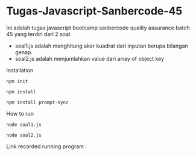 # Tugas-Javascript-Sanbercode-45
Ini adalah tugas javascript bootcamp sanbercode quality assurance batch 45 yang terdiri dari 2 soal.
- soal1.js adalah menghitung akar kuadrat dari inputan berupa bilangan genap.
- soal2.js adalah menjumlahkan value dari array of object key


Installation

```
npm init
```

```
npm install
```

```
npm install prompt-sync
```

How to run

```
node soal1.js
```

```
node soal2.js
```

Link recorded running program : 